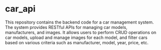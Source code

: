# car_api
This repository contains the backend code for a car management system. The system provides RESTful APIs for managing car models, manufacturers, and images. It allows users to perform CRUD operations on car models, upload and manage images for each model, and filter cars based on various criteria such as manufacturer, model, year, price, etc.
